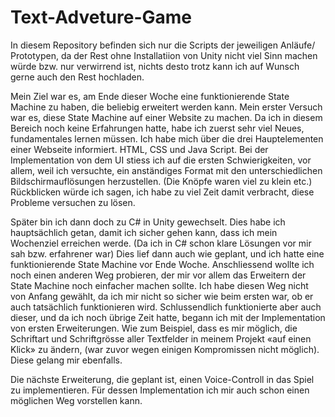 # Text-Adveture-Game
In diesem Repository befinden sich nur die Scripts der jeweiligen Anläufe/ Prototypen, da der Rest ohne Installatiion von Unity nicht viel Sinn machen würde bzw. nur verwirrend ist, nichts desto trotz kann ich auf Wunsch gerne auch den Rest hochladen.

Mein Ziel war es, am Ende dieser Woche eine funktionierende State Machine zu haben, die beliebig erweitert werden kann.
Mein erster Versuch war es, diese State Machine auf einer Website zu machen. Da ich in diesem Bereich noch keine Erfahrungen hatte, habe ich zuerst sehr viel Neues, fundamentales lernen müssen. Ich habe mich über die drei Hauptelementen einer Webseite informiert. HTML, CSS und Java Script.
Bei der Implementation von dem UI stiess ich auf die ersten Schwierigkeiten, vor allem, weil ich versuchte, ein anständiges Format mit den unterschiedlichen Bildschirmauflösungen herzustellen. (Die Knöpfe waren viel zu klein etc.) Rückblicken würde ich sagen, ich habe zu viel Zeit damit verbracht, diese Probleme versuchen zu lösen.

Später bin ich dann doch zu C# in Unity gewechselt. Dies habe ich hauptsächlich getan, damit ich sicher gehen kann, dass ich mein Wochenziel erreichen werde. (Da ich in C# schon klare Lösungen vor mir sah bzw. erfahrener war)
Dies lief dann auch wie geplant, und ich hatte eine funktionierende State Machine vor Ende Woche.
Anschliessend wollte ich noch einen anderen Weg probieren, der mir vor allem das Erweitern der State Machine noch einfacher machen sollte. Ich habe diesen Weg nicht von Anfang gewählt, da ich mir nicht so sicher wie beim ersten war, ob er auch tatsächlich funktionieren wird.
Schlussendlich funktionierte aber auch dieser, und da ich noch übrige Zeit hatte, begann ich mit der Implementation von ersten Erweiterungen. Wie zum Beispiel, dass es mir möglich, die Schriftart und Schriftgrösse aller Textfelder in meinem Projekt «auf einen Klick» zu ändern, (war zuvor wegen einigen Kompromissen nicht möglich). Diese gelang mir ebenfalls.

Die nächste Erweiterung, die geplant ist, einen Voice-Controll in das Spiel zu implementieren. Für dessen Implementation ich mir auch schon einen möglichen Weg vorstellen kann.
